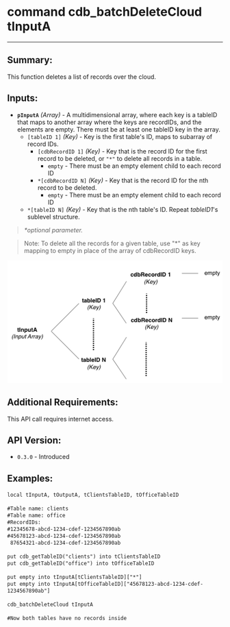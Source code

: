 # command cdb_batchDeleteCloud tInputA
---
## Summary:
This function deletes a list of records over the cloud.

## Inputs:
* **`pInputA`** *(Array)* - A multidimensional array, where each key is a tableID that maps to another array where the keys are recordIDs, and the elements are empty. There must be at least one tableID key in the array.
    * `[tableID 1]` *(Key)* - Key is the first table's ID, maps to subarray of record IDs.
    	* `[cdbRecordID 1]` *(Key)* - Key that is the record ID for the first record to be deleted, or `"*"` to delete all records in a table. 
    		* `empty` - There must be an empty element child to each record ID
    	* `*[cdbRecordID N]` *(Key)* - Key that is the record ID for the nth record to be deleted.
    		* `empty` - There must be an empty element child to each record ID
    * `*[tableID N]` *(Key)* - Key that is the nth table's ID. Repeat *tableID1*'s sublevel structure.

> _*optional parameter._

> Note: To delete all the records for a given table, use "\*" as key mapping to empty in place of the array of cdbRecordID keys.

![BatchDelete input diagram](../chartimages/deleteReadInput.png)
## Additional Requirements:
This API call requires internet access.
## API Version:
* `0.3.0` - Introduced

## Examples:
```
local tInputA, tOutputA, tClientsTableID, tOfficeTableID
     
#Table name: clients											   #Table name: office				
#RecordIDs: 
#12345678-abcd-1234-cdef-1234567890ab	   					       #45678123-abcd-1234-cdef-1234567890ab
 87654321-abcd-1234-cdef-1234567890ab

put cdb_getTableID("clients") into tClientsTableID                                       
put cdb_getTableID("office") into tOfficeTableID
     
put empty into tInputA[tClientsTableID]["*"]
put empty into tInputA[tOfficeTableID]["45678123-abcd-1234-cdef-1234567890ab"]
     
cdb_batchDeleteCloud tInputA

#Now both tables have no records inside
```